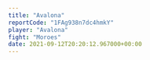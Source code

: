 ```yaml
---
title: "Avalona"
reportCode: "1FAg938n7dc4hmkY"
player: "Avalona"
fight: "Moroes"
date: 2021-09-12T20:20:12.967000+00:00
---
```

